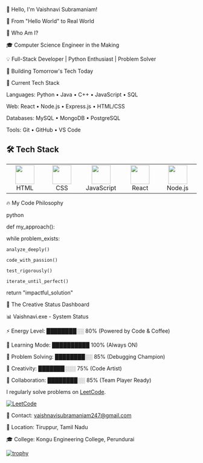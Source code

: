 👋 Hello, I'm Vaishnavi Subramaniam!

🌟 From "Hello World" to Real World

🎯 Who Am I?

🎓 Computer Science Engineer in the Making

💡 Full-Stack Developer | Python Enthusiast | Problem Solver

🚀 Building Tomorrow's Tech Today

🎯 Current Tech Stack

Languages: Python • Java • C++ • JavaScript • SQL

Web: React • Node.js • Express.js • HTML/CSS

Databases: MySQL • MongoDB • PostgreSQL

Tools: Git • GitHub • VS Code

## 🛠 Tech Stack

<table>
  <tr>
    <td align="center" width="100">
      <img src="https://cdn.jsdelivr.net/gh/devicons/devicon/icons/html5/html5-original.svg" width="50"/><br>HTML
    </td>
    <td align="center" width="100">
      <img src="https://cdn.jsdelivr.net/gh/devicons/devicon/icons/css3/css3-original.svg" width="50"/><br>CSS
    </td>
    <td align="center" width="100">
      <img src="https://cdn.jsdelivr.net/gh/devicons/devicon/icons/javascript/javascript-original.svg" width="50"/><br>JavaScript
    </td>
    <td align="center" width="100">
      <img src="https://cdn.jsdelivr.net/gh/devicons/devicon/icons/react/react-original.svg" width="50"/><br>React
    </td>
    <td align="center" width="100">
      <img src="https://cdn.jsdelivr.net/gh/devicons/devicon/icons/nodejs/nodejs-original.svg" width="50"/><br>Node.js
    </td>
  </tr>
</table>


🔥 My Code Philosophy

python

def my_approach():

while problem_exists:

    analyze_deeply()
    
    code_with_passion()
    
    test_rigorously()
    
    iterate_until_perfect()
    
return "impactful_solution"

🎪 The Creative Status Dashboard

📊 Vaishnavi.exe - System Status

⚡ Energy Level: ████████░░ 80% (Powered by Code & Coffee)

🧠 Learning Mode: ██████████ 100% (Always ON)

🔧 Problem Solving: ████████░░ 85% (Debugging Champion)

🎨 Creativity: ███████░░░ 75% (Code Artist)

🤝 Collaboration: ████████░░ 85% (Team Player Ready)


I regularly solve problems on [LeetCode](https://leetcode.com/vaishnavisubramaniam/).  


[![LeetCode](https://img.shields.io/badge/-LeetCode-black?style=flat-square&logo=LeetCode&logoColor=yellow)](https://leetcode.com/vaishnavisubramaniam/)

📧 Contact: vaishnavisubramaniam247@gmail.com

📍 Location: Tiruppur, Tamil Nadu

🎓 College: Kongu Engineering College, Perundurai

[![trophy](https://github-profile-trophy.vercel.app/?username=VaishnaviSubramaniam08&theme=radical)](https://github.com/ryo-ma/github-profile-trophy)
